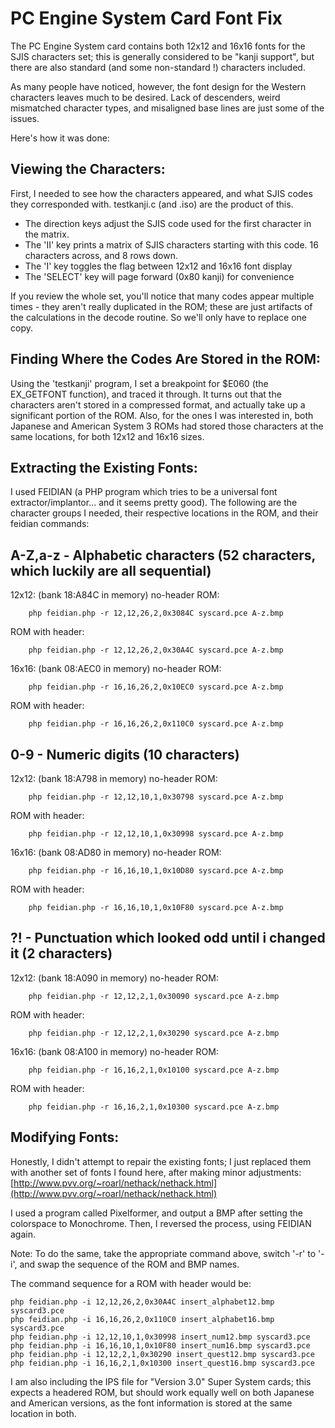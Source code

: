# PC Engine System Card Font Fix

The PC Engine System card contains both 12x12 and 16x16 fonts for the SJIS characters set; this is 
generally considered to be "kanji support", but there are also standard (and some non-standard !)
characters included.

As many people have noticed, however, the font design for the Western characters leaves much to be desired.
Lack of descenders, weird mismatched character types, and misaligned base lines are just some of the issues.

Here's how it was done:

## Viewing the Characters:

First, I needed to see how the characters appeared, and what SJIS codes they corresponded with.
testkanji.c (and .iso) are the product of this.
- The direction keys adjust the SJIS code used for the first character in the matrix.
- The 'II' key prints a matrix of SJIS characters starting with this code.  16 characters across, and 8 rows down.
- The 'I' key toggles the flag between 12x12 and 16x16 font display
- The 'SELECT' key will page forward (0x80 kanji) for convenience

If you review the whole set, you'll notice that many codes appear multiple times - they aren't really duplicated
in the ROM; these are just artifacts of the calculations in the decode routine.  So we'll only have to replace one
copy.


## Finding Where the Codes Are Stored in the ROM:

Using the 'testkanji' program, I set a breakpoint for $E060 (the EX_GETFONT function), and traced it through.
It turns out that the characters aren't stored in a compressed format, and actually take up a significant portion
of the ROM.  Also, for the ones I was interested in, both Japanese and American System 3 ROMs had stored those
characters at the same locations, for both 12x12 and 16x16 sizes.


## Extracting the Existing Fonts:

I used FEIDIAN (a PHP program which tries to be a universal font extractor/implantor... and it seems pretty good).
The following are the character groups I needed, their respective locations in the ROM, and their feidian commands:

## A-Z,a-z - Alphabetic characters (52 characters, which luckily are all sequential)

12x12:  (bank $18:$A84C in memory)
no-header ROM:
```
    php feidian.php -r 12,12,26,2,0x3084C syscard.pce A-z.bmp
```
ROM with header:
```
    php feidian.php -r 12,12,26,2,0x30A4C syscard.pce A-z.bmp
```

16x16:  (bank $08:$AEC0 in memory)
no-header ROM:
```
    php feidian.php -r 16,16,26,2,0x10EC0 syscard.pce A-z.bmp
```
ROM with header: 
```
    php feidian.php -r 16,16,26,2,0x110C0 syscard.pce A-z.bmp
```

## 0-9 - Numeric digits (10 characters)

12x12:  (bank $18:$A798 in memory)
no-header ROM:
```
    php feidian.php -r 12,12,10,1,0x30798 syscard.pce A-z.bmp
```
ROM with header:
```
    php feidian.php -r 12,12,10,1,0x30998 syscard.pce A-z.bmp
```

16x16:  (bank $08:$AD80 in memory)
no-header ROM:
```
    php feidian.php -r 16,16,10,1,0x10D80 syscard.pce A-z.bmp
```
ROM with header:
```
    php feidian.php -r 16,16,10,1,0x10F80 syscard.pce A-z.bmp
```


## ?! - Punctuation which looked odd until i changed it (2 characters)

12x12:  (bank $18:$A090 in memory)
no-header ROM:
```
    php feidian.php -r 12,12,2,1,0x30090 syscard.pce A-z.bmp
```
ROM with header:
```
    php feidian.php -r 12,12,2,1,0x30290 syscard.pce A-z.bmp
```

16x16:  (bank $08:$A100 in memory)
no-header ROM:
```
    php feidian.php -r 16,16,2,1,0x10100 syscard.pce A-z.bmp
```
ROM with header:
```
    php feidian.php -r 16,16,2,1,0x10300 syscard.pce A-z.bmp
```



## Modifying Fonts:

Honestly, I didn't attempt to repair the existing fonts; I just replaced them with another set of fonts I
found here, after making minor adjustments:
[http://www.pvv.org/~roarl/nethack/nethack.html](http://www.pvv.org/~roarl/nethack/nethack.html)

I used a program called Pixelformer, and output a BMP after setting the colorspace to Monochrome.
Then, I reversed the process, using FEIDIAN again.

Note: To do the same, take the appropriate command above, switch '-r' to '-i', and swap the sequence of
the ROM and BMP names.

The command sequence for a ROM with header would be:
```
php feidian.php -i 12,12,26,2,0x30A4C insert_alphabet12.bmp syscard3.pce
php feidian.php -i 16,16,26,2,0x110C0 insert_alphabet16.bmp syscard3.pce
php feidian.php -i 12,12,10,1,0x30998 insert_num12.bmp syscard3.pce
php feidian.php -i 16,16,10,1,0x10F80 insert_num16.bmp syscard3.pce
php feidian.php -i 12,12,2,1,0x30290 insert_quest12.bmp syscard3.pce
php feidian.php -i 16,16,2,1,0x10300 insert_quest16.bmp syscard3.pce
```

I am also including the IPS file for "Version 3.0" Super System cards; this expects a headered ROM, but
should work equally well on both Japanese and American versions, as the font information is stored at the
same location in both.
